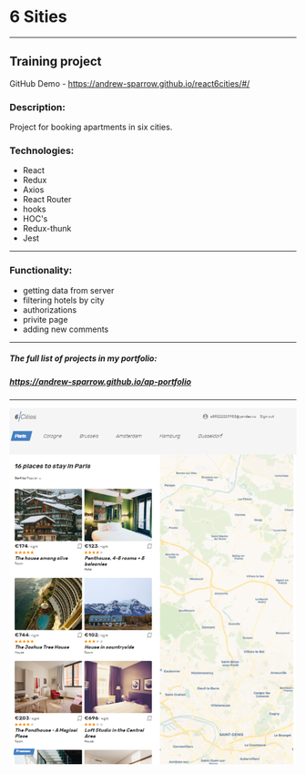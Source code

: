 # 6 Sities
---

## Training project

GitHub Demo - https://andrew-sparrow.github.io/react6cities/#/

### Description:
Project for booking apartments in six cities.

### Technologies:
* React
* Redux
* Axios
* React Router
* hooks
* HOC's
* Redux-thunk
* Jest
---
### Functionality:
- getting data from server
- filtering hotels by city
- authorizations
- privite page
- adding new comments

---
##### The full list of projects in my portfolio:
##### https://andrew-sparrow.github.io/ap-portfolio
---

![Alt text](project/public/assets/screenshot.png?raw=true "Title")
